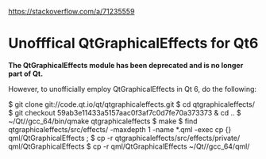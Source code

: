 https://stackoverflow.com/a/71235559

# Unofffical QtGraphicalEffects for Qt6

**The QtGraphicalEffects module has been deprecated and is no longer part of Qt.**

However, to unofficially employ QtGraphicalEffects in Qt 6, do the following:

$ git clone git://code.qt.io/qt/qtgraphicaleffects.git
$ cd qtgraphicaleffects/
$ git checkout 59ab3e11433a5157aac0f3af7c0d7fe70a373373 & cd ..
$ ~/Qt/<VERSION>/gcc_64/bin/qmake qtgraphicaleffects
$ make
$ find qtgraphicaleffects/src/effects/ -maxdepth 1 -name \*.qml -exec cp {} qml/QtGraphicalEffects \;
$ cp -r qtgraphicaleffects/src/effects/private/ qml/QtGraphicalEffects
$ cp -r qml/QtGraphicalEffects ~/Qt/<VERSION>/gcc_64/qml/
